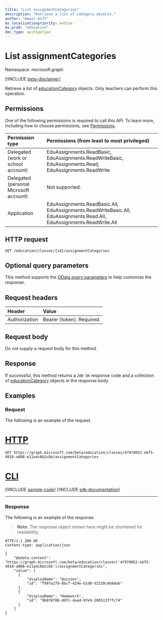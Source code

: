 ```yaml
---
title: "List assignmentCategories"
description: "Retrieve a list of category objects."
author: "mmast-msft"
ms.localizationpriority: medium
ms.prod: "education"
doc_type: apiPageType
---
```


# List assignmentCategories

Namespace: microsoft.graph

[!INCLUDE [beta-disclaimer](../../includes/beta-disclaimer.md)]

Retrieve a list of [educationCategory](../resources/educationcategory.md) objects. Only teachers can perform this operation.

## Permissions

One of the following permissions is required to call this API. To learn more, including how to choose permissions, see [Permissions](/graph/permissions-reference).

| Permission type                        | Permissions (from least to most privileged)                                                            |
| :------------------------------------- | :----------------------------------------------------------------------------------------------------- |
| Delegated (work or school account)     | EduAssignments.ReadBasic, EduAssignments.ReadWriteBasic, EduAssignments.Read, EduAssignments.ReadWrite |
| Delegated (personal Microsoft account) | Not supported.                                                                                         |
| Application                            | EduAssignments.ReadBasic.All, EduAssignments.ReadWriteBasic.All, EduAssignments.Read.All, EduAssignments.ReadWrite.All |

## HTTP request

<!-- { "blockType": "ignored" } -->
```http
GET /education/classes/{id}/assignmentCategories
```

## Optional query parameters

This method supports the [OData query parameters](/graph/query-parameters) to help customize the response.

## Request headers

| Header        | Value                     |
| :------------ | :------------------------ |
| Authorization | Bearer {token}. Required. |

## Request body

Do not supply a request body for this method.

## Response

If successful, this method returns a `200 OK` response code and a collection of [educationCategory](../resources/educationcategory.md) objects in the response body.

## Examples

### Request

The following is an example of the request.


# [HTTP](#tab/http)
<!-- {
  "blockType": "request",
  "sampleKeys": ["4797d052-ebf5-4018-a088-e11adc6b2cbb"],
  "name": "get_class_categories"
}-->

```msgraph-interactive
GET https://graph.microsoft.com/beta/education/classes/4797d052-ebf5-4018-a088-e11adc6b2cbb/assignmentCategories
```

# [CLI](#tab/cli)
[!INCLUDE [sample-code](../includes/snippets/cli/get-class-categories-cli-snippets.md)]
[!INCLUDE [sdk-documentation](../includes/snippets/snippets-sdk-documentation-link.md)]

---

### Response

The following is an example of the response. 

>**Note:** The response object shown here might be shortened for readability.

<!-- {
  "blockType": "response",
  "truncated": true,
  "@odata.type": "microsoft.graph.educationCategory",
  "isCollection": true
} -->

```http
HTTP/1.1 200 OK
Content-type: application/json

{
    "@odata.context": "https://graph.microsoft.com/beta/education/classes('4797d052-ebf5-4018-a088-e11adc6b2cbb')/assignmentCategories",
    "value": [
      {
          "displayName": "Quizzes",
          "id": "f997a279-6bcf-429e-b1d0-d2320c4b84ab"
      },
      {
          "displayName": "Homework",
          "id": "9b8f8f88-ddfc-4aad-9fe9-280513fffc74"
      }
    ]
}
```

<!-- uuid: 8fcb5dbc-d5aa-4681-8e31-b001d5168d79
2015-10-25 14:57:30 UTC -->
<!--
{
  "type": "#page.annotation",
  "description": "List categories",
  "keywords": "",
  "section": "documentation",
  "tocPath": "",
  "suppressions": []
}
-->
